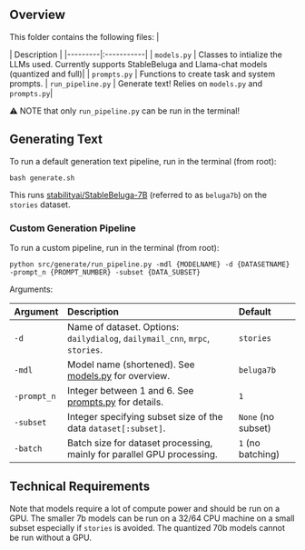 ## Overview
This folder contains the following files: 
| <div style="width:120px"></div>| Description |
|---------|:-----------|
| `models.py` | Classes to intialize the LLMs used. Currently supports StableBeluga and Llama-chat models (quantized and full)|
| `prompts.py` | Functions to create task and system prompts. 
| `run_pipeline.py` | Generate text! Relies on `models.py` and `prompts.py`|

⚠️ NOTE that only `run_pipeline.py` can be run in the terminal!

## Generating Text 
To run a default generation text pipeline, run in the terminal (from root):
```
bash generate.sh
```
This runs [stabilityai/StableBeluga-7B](https://huggingface.co/stabilityai/StableBeluga-7B) (referred to as `beluga7b`) on the `stories` dataset. 

### Custom Generation Pipeline
To run a custom pipeline, run in the terminal (from root): 
```
python src/generate/run_pipeline.py -mdl {MODELNAME} -d {DATASETNAME} -prompt_n {PROMPT_NUMBER} -subset {DATA_SUBSET}
```

Arguments:


| Argument     | Description                                                                      | Default                |
|:-------------|:---------------------------------------------------------------------------------|:-----------------------|
| `-d`         | Name of dataset. Options: `dailydialog`, `dailymail_cnn`, `mrpc`, `stories`.     | `stories`              |
| `-mdl`       | Model name (shortened). See [models.py](models.py) for overview.                 | `beluga7b`             |
| `-prompt_n`  | Integer between 1 and 6. See [prompts.py](prompts.py) for details.                | `1`                    |
| `-subset`    | Integer specifying subset size of the data `dataset[:subset]`.                   | `None` (no subset)     |
| `-batch`     | Batch size for dataset processing, mainly for parallel GPU processing.           | `1` (no batching)      |


## Technical Requirements
Note that models require a lot of compute power and should be run on a GPU. The smaller 7b models can be run on a 32/64 CPU machine on a small subset especially if `stories` is avoided. The quantized 70b models cannot be run without a GPU.